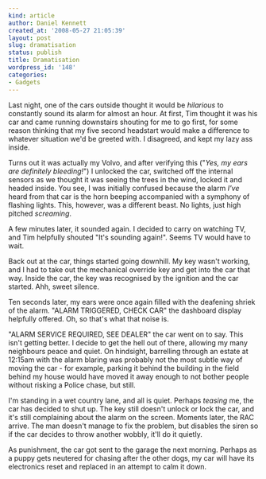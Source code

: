 ```yaml
---
kind: article
author: Daniel Kennett
created_at: '2008-05-27 21:05:39'
layout: post
slug: dramatisation
status: publish
title: Dramatisation
wordpress_id: '148'
categories:
- Gadgets
---
```


Last night, one of the cars outside thought it would be <em>hilarious</em> to constantly sound its alarm for almost an hour. At first, Tim thought it was his car and came running downstairs shouting for me to go first, for some reason thinking that my five second headstart would make a difference to whatever situation we'd be greeted with. I disagreed, and kept my lazy ass inside. 

Turns out it was actually my Volvo, and after verifying this ("<em>Yes, my ears are definitely bleeding!</em>") I unlocked the car, switched off the internal sensors as we thought it was seeing the trees in the wind, locked it and headed inside. You see, I was initially confused because the alarm <em>I've</em> heard from that car is the horn beeping accompanied with a symphony of flashing lights. This, however, was a different beast. No lights, just high pitched <em>screaming</em>.

A few minutes later, it sounded again. I decided to carry on watching TV, and Tim helpfully shouted "It's sounding again!". Seems TV would have to wait. 

Back out at the car, things started going downhill. My key wasn't working, and I had to take out the mechanical override key and get into the car that way. Inside the car, the key was recognised by the ignition and the car started. Ahh, sweet silence. 

Ten seconds later, my ears were once again filled with the deafening shriek of the alarm. "ALARM TRIGGERED, CHECK CAR" the dashboard display helpfully offered. Oh, so that's what that noise is.

"ALARM SERVICE REQUIRED, SEE DEALER" the car went on to say. This isn't getting better. I decide to get the hell out of there, allowing my many neighbours peace and quiet. On hindsight, barrelling through an estate at 12:15am with the alarm blaring was probably not the most subtle way of moving the car - for example, parking it behind the building in the field behind my house would have moved it away enough to not bother people without risking a Police chase, but still.

I'm standing in a wet country lane, and all is quiet. Perhaps <em>teasing</em> me, the car has decided to shut up. The key still doesn't unlock or lock the car, and it's still complaining about the alarm on the screen. Moments later, the RAC arrive. The man doesn't manage to fix the problem, but disables the siren so if the car decides to throw another wobbly, it'll do it quietly. 

As punishment, the car got sent to the garage the next morning. Perhaps as a puppy gets neutered for chasing after the other dogs, my car will have its electronics reset and replaced in an attempt to calm it down. 